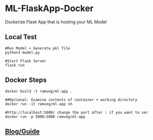 # ML-FlaskApp-Docker
Dockerize Flask App that is hosting your ML Model

## Local Test
```
#Run Model + Generate pkl file
python3 model.py

#Start Flask Server
flask run
```

## Docker Steps
```
docker build -t ramveg/ml-app .

##Optional: Examine contents of container + working directory
docker run -it ramveg/ml-app sh

#http://localhost:5000/ change the port after : if you want to ser
docker run -p 5000:5000 ramveg/ml-app
```

## [Blog/Guide](https://ram-vegiraju.medium.com/dockerizing-flask-ml-applications-3577b216dac0)
